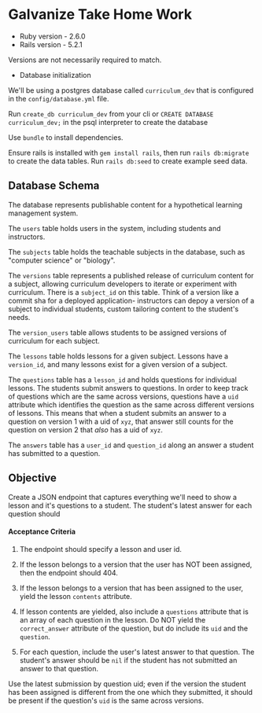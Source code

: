 # Galvanize Take Home Work

* Ruby version - 2.6.0
* Rails version - 5.2.1

Versions are not necessarily required to match.

* Database initialization

We'll be using a postgres database called `curriculum_dev` that is configured in the `config/database.yml` file.

Run `create_db curriculum_dev` from your cli or `CREATE DATABASE curriculum_dev;` in the psql interpreter to create the database

Use `bundle` to install dependencies.

Ensure rails is installed with `gem install rails`, then run `rails db:migrate` to create the data tables. Run `rails db:seed` to create example seed data.

## Database Schema

The database represents publishable content for a hypothetical learning management system. 

The `users` table holds users in the system, including students and instructors.

The `subjects` table holds the teachable subjects in the database, such as "computer science" or "biology".

The `versions` table represents a published release of curriculum content for a subject, allowing curriculum developers to iterate or experiment with curriculum. There is a `subject_id` on this table. Think of a version like a commit sha for a deployed application- instructors can depoy a version of a subject to individual students, custom tailoring content to the student's needs.

The `version_users` table allows students to be assigned versions of curriculum for each subject.

The `lessons` table holds lessons for a given subject. Lessons have a `version_id`, and many lessons exist for a given version of a subject.

The `questions` table has a `lesson_id` and holds questions for individual lessons. The students submit answers to questions. In order to keep track of questions which are the same across versions, questions have a `uid` attribute which identifies the question as the same across different versions of lessons. This means that when a student submits an answer to a question on version 1 with a uid of `xyz`, that answer still counts for the question on version 2 that _also_ has a uid of `xyz`.

The `answers` table has a `user_id` and `question_id` along an answer a student has submitted to a question.

## Objective

Create a JSON endpoint that captures everything we'll need to show a lesson and it's questions to a student. The student's latest answer for each question should 

#### Acceptance Criteria

1. The endpoint should specify a lesson and user id.

2. If the lesson belongs to a version that the user has NOT been assigned, then the endpoint should 404.

3. If the lesson belongs to a version that has been assigned to the user, yield the lesson `contents` attribute.

4. If lesson contents are yielded, also include a `questions` attribute that is an array of each question in the lesson. Do NOT yield the `correct_answer` attribute of the question, but do include its `uid` and the `question`.

5. For each question, include the user's latest answer to that question. The student's answer should be `nil` if the student has not submitted an answer to that question.

Use the latest submission by question uid; even if the version the student has been assigned is different from the one which they submitted, it should be present if the question's `uid` is the same across versions.
